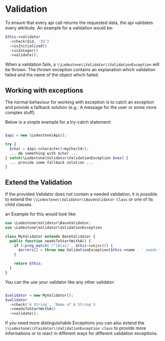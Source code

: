 # Validation

To ensure that every api call returns the requested data, the api 
validates every attribute. An example for a validation would be:

```php
$this->validator
  ->check($id, 'ID')
  ->isInitialized()
  ->isInteger()
  ->validate();
```

When a validation fails, a `\\Lodestone\\Validator\\ValidationException` 
will be thrown. The thrown exception contains an explanation which validation 
failed and the name of the object which failed.

## Working with exceptions

The normal behaviour for working with exception is to catch an exception and provide
a fallback solution (e.g.: A message for the user or some more complex stuff).

Below is a simple example for a try-catch statement:

```php

$api = new \Lodestone\Api();

try {
  $char = $api->character(<myCharId>);
  ... do something with $char ...
} catch(\Lodestone\Validator\ValidationException $vex) {
  ... provide some fallback solution ...
}
```

## Extend the Validation

If the provided Validator does not contain a needed validation, it is possible to 
extend the `\\Lodestone\\Validator\\BaseValidator Class` or one of its child classes.

an Example for this would look like:

```php
use \Lodestone\Validator\BaseValidator;
use \Lodestone\Validator\ValidationException

class MyValidator extends BaseValidator {
  public function needsToStartWithA() {
    if (!preg_match('/^[A|a]/', $this->object)) {
      $errors[] = throw new ValidationException($this->name . ' needs to start with an A or an a'.);
    }

    return $this;
  }
}
```

You can the use your validator like any other validator:

```php

$validator = new MyValidator();
$validator
  ->check('A String', 'Name of A String')
  ->needsToStartWithA()
  ->validate();
```

If you need more distinguishable Exceptions you can also extend the 
`\\Lodestone\\Vlaidator\\ValidationException class` to provide more informations or 
to react in different ways for different validation exceptions.
